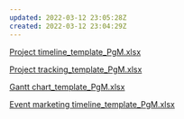 ```yaml
---
updated: 2022-03-12 23:05:28Z
created: 2022-03-12 23:04:29Z
---
```


[Project timeline_template_PgM.xlsx](../../../_resources/Project%20timeline_template_PgM.xlsx)

[Project tracking_template_PgM.xlsx](../../../_resources/Project%20tracking_template_PgM.xlsx)



[Gantt chart_template_PgM.xlsx](../../../_resources/Gantt%20chart_template_PgM.xlsx)


[Event marketing timeline_template_PgM.xlsx](../../../_resources/Event%20marketing%20timeline_template_PgM.xlsx)

